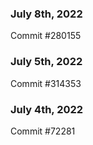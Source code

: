 ### July 8th, 2022

Commit #280155

### July 5th, 2022

Commit #314353


### July 4th, 2022

Commit #72281
